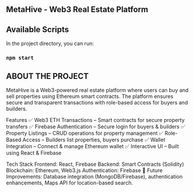 ## MetaHive - Web3 Real Estate Platform
## Available Scripts

In the project directory, you can run:

### `npm start`


## ABOUT THE PROJECT
MetaHive is a Web3-powered real estate platform where users can buy and sell properties using Ethereum smart contracts. The platform ensures secure and transparent transactions with role-based access for buyers and builders.

Features
✅ Web3 ETH Transactions – Smart contracts for secure property transfers
✅ Firebase Authentication – Secure login for buyers & builders
✅ Property Listings – CRUD operations for property management
✅ Role-Based Access – Builders list properties, buyers purchase
✅ Wallet Integration – Connect & manage Ethereum wallet
✅ Interactive UI – Built using React & Firebase

Tech Stack
Frontend: React, Firebase
Backend: Smart Contracts (Solidity)
Blockchain: Ethereum, Web3.js
Authentication: Firebase
🚀 Future Improvements: Database integration (MongoDB/Firebase), authentication enhancements, Maps API for location-based search.

